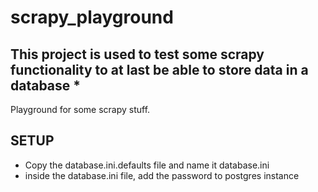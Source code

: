 # scrapy_playground

## This project is used to test some scrapy functionality to at last be able to store data in a database *
Playground for some scrapy stuff.

## SETUP ##

* Copy the database.ini.defaults file and name it database.ini
* inside the database.ini file, add the password to postgres instance
